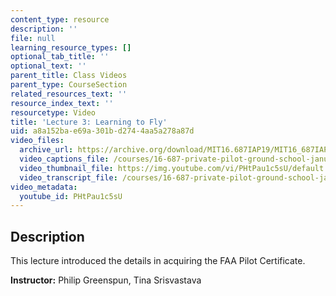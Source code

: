 ```yaml
---
content_type: resource
description: ''
file: null
learning_resource_types: []
optional_tab_title: ''
optional_text: ''
parent_title: Class Videos
parent_type: CourseSection
related_resources_text: ''
resource_index_text: ''
resourcetype: Video
title: 'Lecture 3: Learning to Fly'
uid: a8a152ba-e69a-301b-d274-4aa5a278a87d
video_files:
  archive_url: https://archive.org/download/MIT16.687IAP19/MIT16_687IAP19_lec03_300k.mp4
  video_captions_file: /courses/16-687-private-pilot-ground-school-january-iap-2019/897f14ed102c56379668566dbf2e6f3f_PHtPau1c5sU.vtt
  video_thumbnail_file: https://img.youtube.com/vi/PHtPau1c5sU/default.jpg
  video_transcript_file: /courses/16-687-private-pilot-ground-school-january-iap-2019/c88f64eea1f7e00bd252b5b5d3d1ae7d_PHtPau1c5sU.pdf
video_metadata:
  youtube_id: PHtPau1c5sU
---
```


Description
-----------

This lecture introduced the details in acquiring the FAA Pilot Certificate.

**Instructor:** Philip Greenspun, Tina Srisvastava